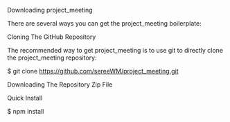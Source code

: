 Downloading project_meeting 

There are several ways you can get the project_meeting boilerplate:

Cloning The GitHub Repository

The recommended way to get project_meeting is to use git to directly clone the project_meeting repository:

$ git clone https://github.com/sereeWM/project_meeting.git

Downloading The Repository Zip File

Quick Install

$ npm install
